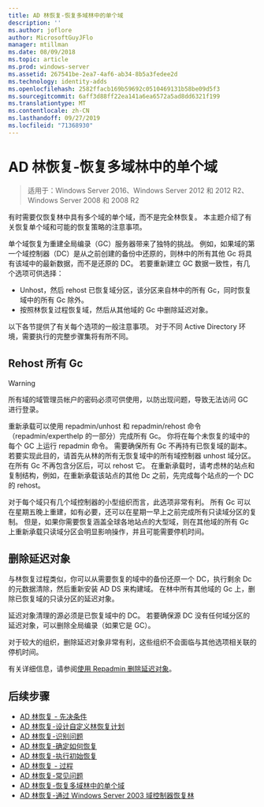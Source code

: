 ```yaml
---
title: AD 林恢复-恢复多域林中的单个域
description: ''
ms.author: joflore
author: MicrosoftGuyJFlo
manager: mtillman
ms.date: 08/09/2018
ms.topic: article
ms.prod: windows-server
ms.assetid: 267541be-2ea7-4af6-ab34-8b5a3fedee2d
ms.technology: identity-adds
ms.openlocfilehash: 2582ffacb169b59692c0510469131b58be09d5f3
ms.sourcegitcommit: 6aff3d88ff22ea141a6ea6572a5ad8dd6321f199
ms.translationtype: MT
ms.contentlocale: zh-CN
ms.lasthandoff: 09/27/2019
ms.locfileid: "71368930"
---
```

# <a name="ad-forest-recovery---recovering-a-single-domain-in-a-multidomain-forest"></a>AD 林恢复-恢复多域林中的单个域

>适用于：Windows Server 2016、Windows Server 2012 和 2012 R2、Windows Server 2008 和 2008 R2

有时需要仅恢复林中具有多个域的单个域，而不是完全林恢复。 本主题介绍了有关恢复单个域和可能的恢复策略的注意事项。  
  
单个域恢复为重建全局编录（GC）服务器带来了独特的挑战。 例如，如果域的第一个域控制器（DC）是从之前创建的备份中还原的，则林中的所有其他 Gc 将具有该域中的最新数据，而不是还原的 DC。 若要重新建立 GC 数据一致性，有几个选项可供选择：  
  
- Unhost，然后 rehost 已恢复域分区，该分区来自林中的所有 Gc，同时恢复域中的所有 Gc 除外。  
- 按照林恢复过程恢复域，然后从其他域的 Gc 中删除延迟对象。  
  
以下各节提供了有关每个选项的一般注意事项。 对于不同 Active Directory 环境，需要执行的完整步骤集将有所不同。  
  
## <a name="rehost-all-gcs"></a>Rehost 所有 Gc  

> [!WARNING]
> 所有域的域管理员帐户的密码必须可供使用，以防出现问题，导致无法访问 GC 进行登录。  

重新承载可以使用 repadmin/unhost 和 repadmin/rehost 命令（repadmin/experthelp 的一部分）完成所有 Gc。 你将在每个未恢复的域中的每个 GC 上运行 repadmin 命令。 需要确保所有 Gc 不再持有已恢复域的副本。 若要实现此目的，请首先从林的所有无恢复域中的所有域控制器 unhost 域分区。 在所有 Gc 不再包含分区后，可以 rehost 它。 在重新承载时，请考虑林的站点和复制结构，例如，在重新承载该站点的其他 Dc 之前，先完成每个站点的一个 DC 的 rehost。  
  
对于每个域只有几个域控制器的小型组织而言，此选项非常有利。 所有 Gc 可以在星期五晚上重建，如有必要，还可以在星期一早上之前完成所有只读域分区的复制。 但是，如果你需要恢复涵盖全球各地站点的大型域，则在其他域的所有 Gc 上重新承载只读域分区会明显影响操作，并且可能需要停机时间。  
  
## <a name="remove-lingering-objects"></a>删除延迟对象

与林恢复过程类似，你可以从需要恢复的域中的备份还原一个 DC，执行剩余 Dc 的元数据清除，然后重新安装 AD DS 来构建域。 在林中所有其他域的 Gc 上，删除已恢复域的只读分区的延迟对象。  

延迟对象清理的源必须是已恢复域中的 DC。 若要确保源 DC 没有任何域分区的延迟对象，可以删除全局编录（如果它是 GC）。  

对于较大的组织，删除延迟对象非常有利，这些组织不会面临与其他选项相关联的停机时间。  

有关详细信息，请参阅[使用 Repadmin 删除延迟对象](https://technet.microsoft.com/library/cc785298.aspx)。

## <a name="next-steps"></a>后续步骤

- [AD 林恢复 - 先决条件](AD-Forest-Recovery-Prerequisties.md)  
- [AD 林恢复-设计自定义林恢复计划](AD-Forest-Recovery-Devising-a-Plan.md)  
- [AD 林恢复-识别问题](AD-Forest-Recovery-Identify-the-Problem.md)
- [AD 林恢复-确定如何恢复](AD-Forest-Recovery-Determine-how-to-Recover.md)
- [AD 林恢复-执行初始恢复](AD-Forest-Recovery-Perform-initial-recovery.md)  
- [AD 林恢复 - 过程](AD-Forest-Recovery-Procedures.md)  
- [AD 林恢复-常见问题](AD-Forest-Recovery-FAQ.md)  
- [AD 林恢复-恢复多域林中的单个域](AD-Forest-Recovery-Single-Domain-in-Multidomain-Recovery.md)  
- [AD 林恢复-通过 Windows Server 2003 域控制器恢复林](AD-Forest-Recovery-Windows-Server-2003.md)  
